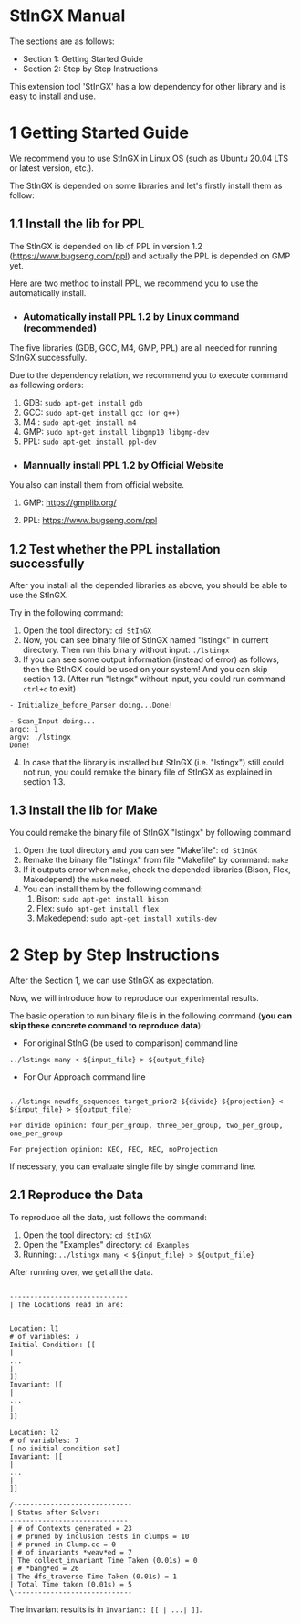 # StInGX Manual

The sections are as follows:
- Section 1: Getting Started Guide
- Section 2: Step by Step Instructions

This extension tool 'StInGX' has a low dependency for other library and is easy to install and use.

# 1 Getting Started Guide

We recommend you to use StInGX in Linux OS (such as Ubuntu 20.04 LTS or latest version, etc.).

The StInGX is depended on some libraries and let's firstly install them as follow:

## 1.1 Install the lib for PPL

The StInGX is depended on lib of PPL in version 1.2 (https://www.bugseng.com/ppl) and actually the PPL is depended on GMP yet.

Here are two method to install PPL, we recommend you to use the automatically install.

- ### Automatically install PPL 1.2 by Linux command (recommended)

The five libraries (GDB, GCC, M4, GMP, PPL) are all needed for running StInGX successfully.

Due to the dependency relation, we recommend you to execute command as following orders:

1. GDB: `sudo apt-get install gdb`
2. GCC: `sudo apt-get install gcc (or g++)`
3. M4 : `sudo apt-get install m4`
4. GMP: `sudo apt-get install libgmp10 libgmp-dev`
5. PPL: `sudo apt-get install ppl-dev`

- ### Mannually install PPL 1.2 by Official Website

You also can install them from official website.

1. GMP: https://gmplib.org/

2. PPL: https://www.bugseng.com/ppl

## 1.2 Test whether the PPL installation successfully

After you install all the depended libraries as above, you should be able to use the StInGX.

Try in the following command:

1. Open the tool directory: `cd StInGX`
2. Now, you can see binary file of StInGX named "lstingx" in current directory. Then run this binary without input: `./lstingx`
3. If you can see some output information (instead of error) as follows, then the StInGX could be used on your system! And you can skip section 1.3. (After run "lstingx" without input, you could run command `ctrl+c` to exit)

```
- Initialize_before_Parser doing...Done!

- Scan_Input doing...
argc: 1
argv: ./lstingx
Done!
```

4. In case that the library is installed but StInGX (i.e. "lstingx") still could not run, you could remake the binary file of StInGX as explained in section 1.3.

## 1.3 Install the lib for Make

You could remake the binary file of StInGX "lstingx" by following command

1. Open the tool directory and you can see "Makefile": `cd StInGX`
2. Remake the binary file "lstingx" from file "Makefile" by command: `make`
3. If it outputs error when `make`, check the depended libraries (Bison, Flex, Makedepend) the `make` need.
4. You can install them by the following command:
   1. Bison: `sudo apt-get install bison`
   2. Flex: `sudo apt-get install flex`
   3. Makedepend: `sudo apt-get install xutils-dev`

# 2 Step by Step Instructions

After the Section 1, we can use StInGX as expectation.

Now, we will introduce how to reproduce our experimental results.



The basic operation to run binary file is in the following command (**you can skip these concrete command to reproduce data**):

- For original StInG (be used to comparison) command line

`../lstingx many < ${input_file} > ${output_file}`

- For Our Approach command line

```

../lstingx newdfs_sequences target_prior2 ${divide} ${projection} < ${input_file} > ${output_file}

For divide opinion: four_per_group, three_per_group, two_per_group, one_per_group

For projection opinion: KEC, FEC, REC, noProjection

```

If necessary, you can evaluate single file by single command line.



## 2.1 Reproduce the Data

To reproduce all the data, just follows the command:

1. Open the tool directory: `cd StInGX`
2. Open the "Examples" directory: `cd Examples`
3. Running: `../lstingx many < ${input_file} > ${output_file}`

After running over, we get all the data. 



```

----------------------------- 
| The Locations read in are: 
----------------------------- 

Location: l1
# of variables: 7
Initial Condition: [[ 
| 
...
| 
]]
Invariant: [[ 
| 
...
| 
]]

Location: l2
# of variables: 7
[ no initial condition set]
Invariant: [[ 
| 
...
| 
]]

/----------------------------- 
| Status after Solver: 
----------------------------- 
| # of Contexts generated = 23
| # pruned by inclusion tests in clumps = 10
| # pruned in Clump.cc = 0
| # of invariants *weav*ed = 7
| The collect_invariant Time Taken (0.01s) = 0
| # *bang*ed = 26
| The dfs_traverse Time Taken (0.01s) = 1
| Total Time taken (0.01s) = 5
\----------------------------- 

```



The invariant results is in `Invariant: [[ | ...| ]]`.

